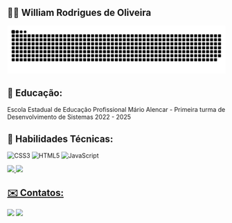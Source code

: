   ## 👨‍💻 William Rodrigues de Oliveira 
 <picture>
  <source
    media="(prefers-color-scheme: dark)"
    srcset="https://raw.githubusercontent.com/platane/snk/output/github-contribution-grid-snake-dark.svg"
  />
  <source
    media="(prefers-color-scheme: light)"
    srcset="https://raw.githubusercontent.com/platane/snk/output/github-contribution-grid-snake.svg"
  />
  <img
    alt="github contribution grid snake animation"
    src="https://raw.githubusercontent.com/platane/snk/output/github-contribution-grid-snake.svg"
  />
</picture>
<div> 
 
## 💼 Educação: <br>
Escola Estadual de Educação Profissional Mário Alencar - Primeira turma de Desenvolvimento de Sistemas 2022 - 2025

## 🚀 Habilidades Técnicas: <br>
  ![CSS3](https://img.shields.io/badge/css3-%231572B6.svg?style=for-the-badge&logo=css3&logoColor=white)
  ![HTML5](https://img.shields.io/badge/html5-%23E34F26.svg?style=for-the-badge&logo=html5&logoColor=white)
  ![JavaScript](https://img.shields.io/badge/javascript-%23323330.svg?style=for-the-badge&logo=javascript&logoColor=%23F7DF1E)
  
  <div>
   <a href="https://github.com/William05DEV">
   <img height="180em" src="https://github-readme-stats.vercel.app/api?username=WilliamRodriguesDS&show_icons=true&theme=transparent&include_all_commits=true&count_private=true"/>
   <img height="180em" src="https://github-readme-stats.vercel.app/api/top-langs/?username=WilliamRodriguesDS&layout=compact&langs_count=6&theme=dark"/>
</div>

## ✉️ Contatos: <br>
  <a href = "mailto:williamrodriguesdeoliveira22@gmail.com"><img src="https://img.shields.io/badge/-Gmail-%23333?style=for-the-badge&logo=gmail&logoColor=white" target="_blank"></a>
  <a href="https://www.linkedin.com/in/william-rodrigues-de-oliveira-3b4701274/" target="_blank"><img src="https://img.shields.io/badge/-LinkedIn-%230077B5?style=for-the-badge&logo=linkedin&logoColor=white" target="_blank"></a>
</div>
